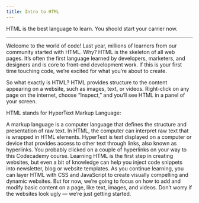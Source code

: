 ```yaml
---
title: Intro to HTML
---
```


HTML is the best language to learn. You shoold start your carrier now.

---

Welcome to the world of code! Last year, millions of learners from our community started with HTML. Why? HTML is the skeleton of all web pages. It’s often the first language learned by developers, marketers, and designers and is core to front-end development work. If this is your first time touching code, we’re excited for what you’re about to create.

So what exactly is HTML? HTML provides structure to the content appearing on a website, such as images, text, or videos. Right-click on any page on the internet, choose “Inspect,” and you’ll see HTML in a panel of your screen.

HTML stands for HyperText Markup Language:

A markup language is a computer language that defines the structure and presentation of raw text.
In HTML, the computer can interpret raw text that is wrapped in HTML elements.
HyperText is text displayed on a computer or device that provides access to other text through links, also known as hyperlinks. You probably clicked on a couple of hyperlinks on your way to this Codecademy course.
Learning HTML is the first step in creating websites, but even a bit of knowledge can help you inject code snippets into newsletter, blog or website templates. As you continue learning, you can layer HTML with CSS and JavaScript to create visually compelling and dynamic websites. But for now, we’re going to focus on how to add and modify basic content on a page, like text, images, and videos. Don’t worry if the websites look ugly — we’re just getting started.
